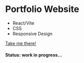 # Portfolio Website

<ul>
  <li>React/Vite</li>
  <li>CSS</li>
  <li>Responsive Design</li>
</ul>

<a href="https://letsdothis94.github.io/portfolioReact/" target="_blank">Take me there!</a>
#### Status: work in progress...
